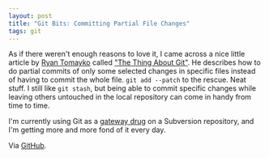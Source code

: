 ```yaml
---
layout: post
title: "Git Bits: Committing Partial File Changes"
tags: git
---
```

As if there weren't enough reasons to love it, I came across a nice little article by [Ryan Tomayko](http://tomayko.com/) called ["The Thing About Git"](http://tomayko.com/writings/the-thing-about-git). He describes how to do partial commits of only some selected changes in specific files instead of having to commit the whole file. `git add --patch` to the rescue. Neat stuff. I still like `git stash`, but being able to commit specific changes while leaving others untouched in the local repository can come in handy from time to time.

I'm currently using Git as a [gateway drug](http://www.robbyonrails.com/articles/2008/04/10/git-svn-is-a-gateway-drug) on a Subversion repository, and I'm getting more and more fond of it every day.

Via [GitHub](http://github.com/blog/37-git-tricks).